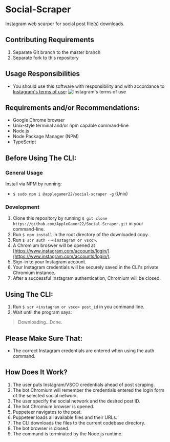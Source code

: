 # Social-Scraper
Instagram web scarper for social post file(s) downloads.
## Contributing Requirements
1. Separate Git branch to the master branch
2. Separate fork to this repository
## Usage Responsibilities
* You should use this software with responsibility and with accordance to [Instagram's terms of use](https://help.instagram.com/581066165581870):
![Instagram's terms of use](https://github.com/AppleGamer22/Social-Scraper/blob/Omri/Instagram's%20Terms%20of%20Use.jpg?raw=true)
## Requirements and/or Recommendations:
* Google Chrome browser
* Unix-style terminal and/or npm capable command-line
* Node.js
* Node Package Manager (NPM)
* TypeScript
## Before Using The CLI:
### General Usage
Install via NPM by running:
* `$ sudo npm i @applegamer22/social-scraper -g` (Unix)
### Development
1. Clone this repository by running `$ git clone https://github.com/AppleGamer22/Social-Scraper.git` in your command-line.
2. Run `$ npm install` in the root directory of the downloaded copy.
3. Run `$ scr auth --<instagram or vsco>`.
4. A Chromium broswer will be opened at [https://www.instagram.com/accounts/login/](https://www.instagram.com/accounts/login/).
5. Sign-in to your Instagram account.
6. Your Instagram credentials will be securely saved in the CLI's private Chromium instance.
7. After a successful Instagram authentication, Chromium will be closed.
## Using The CLI:
1. Run `$ scr <instagram or vsco> post_id` in you command line.
2. Wait until the program says:
> Downloading...Done.
## Please Make Sure That:
* The correct Instagram credentials are entered when using the auth command.
## How Does It Work?
1. The user puts Instagram/VSCO credentials ahead of post scraping.
2. The bot Chromium will remember the credentials entered the login form of the selected social network.
3. The user specify the social network and the desired post ID.
4. The bot Chromium browser is opened.
5. Puppeteer navigates to the post.
6. Puppeteer loads all available files and their URLs.
7. The CLI downloads the files to the current codebase directory.
8. The bot browser is closed.
9. The command is terminated by the Node.js runtime.